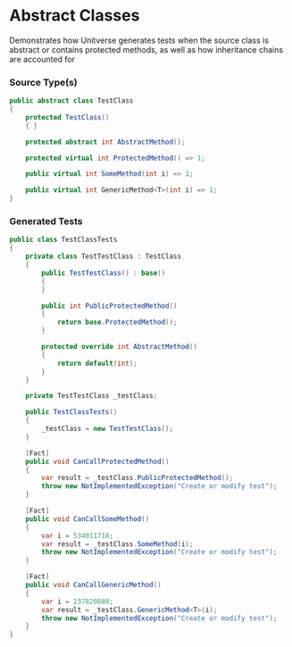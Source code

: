 ﻿# Abstract Classes
Demonstrates how Unitverse generates tests when the source class is abstract or contains protected methods, as well as how inheritance chains are accounted for

### Source Type(s)
``` csharp
public abstract class TestClass
{
    protected TestClass()
    { }

    protected abstract int AbstractMethod();

    protected virtual int ProtectedMethod() => 1;

    public virtual int SomeMethod(int i) => 1;

    public virtual int GenericMethod<T>(int i) => 1;
}

```

### Generated Tests
``` csharp
public class TestClassTests
{
    private class TestTestClass : TestClass
    {
        public TestTestClass() : base()
        {
        }

        public int PublicProtectedMethod()
        {
            return base.ProtectedMethod();
        }

        protected override int AbstractMethod()
        {
            return default(int);
        }
    }

    private TestTestClass _testClass;

    public TestClassTests()
    {
        _testClass = new TestTestClass();
    }

    [Fact]
    public void CanCallProtectedMethod()
    {
        var result = _testClass.PublicProtectedMethod();
        throw new NotImplementedException("Create or modify test");
    }

    [Fact]
    public void CanCallSomeMethod()
    {
        var i = 534011718;
        var result = _testClass.SomeMethod(i);
        throw new NotImplementedException("Create or modify test");
    }

    [Fact]
    public void CanCallGenericMethod()
    {
        var i = 237820880;
        var result = _testClass.GenericMethod<T>(i);
        throw new NotImplementedException("Create or modify test");
    }
}

```
